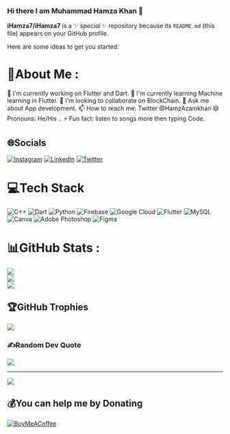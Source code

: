 ### Hi there I am Muhammad Hamza Khan 👋

**iHamza7/iHamza7** is a ✨ _special_ ✨ repository because its `README.md` (this file) appears on your GitHub profile.

Here are some ideas to get you started:

# 💫About Me :
🔭 I'm  currently working on Flutter and Dart. 
🌱 I'm currently learning Machine learning in Flutter. 
👯 I'm looking to collaborate on BlockChain.
💬 Ask me about App development. 
📫 How to reach me: Twitter @HamzAzamkhan
😄 Pronouns: He/His ..
⚡ Fun fact: listen to songs more then typing Code.

## 🌐Socials
[![Instagram](https://img.shields.io/badge/Instagram-%23E4405F.svg?logo=Instagram&logoColor=white)](https://instagram.com/hamza_azam_khan) [![LinkedIn](https://img.shields.io/badge/LinkedIn-%230077B5.svg?logo=linkedin&logoColor=white)](https://linkedin.com/in/muhammadhamzakhan) [![Twitter](https://img.shields.io/badge/Twitter-%231DA1F2.svg?logo=Twitter&logoColor=white)](https://twitter.com/HamzAzamkhan) 

# 💻Tech Stack
![C++](https://img.shields.io/badge/c++-%2300599C.svg?style=plastic&logo=c%2B%2B&logoColor=white) ![Dart](https://img.shields.io/badge/dart-%230175C2.svg?style=plastic&logo=dart&logoColor=white) ![Python](https://img.shields.io/badge/python-3670A0?style=plastic&logo=python&logoColor=ffdd54) ![Firebase](https://img.shields.io/badge/firebase-%23039BE5.svg?style=plastic&logo=firebase) ![Google Cloud](https://img.shields.io/badge/Google%20Cloud-%234285F4.svg?style=plastic&logo=google-cloud&logoColor=white) ![Flutter](https://img.shields.io/badge/Flutter-%2302569B.svg?style=plastic&logo=Flutter&logoColor=white) ![MySQL](https://img.shields.io/badge/mysql-%2300f.svg?style=plastic&logo=mysql&logoColor=white) ![Canva](https://img.shields.io/badge/Canva-%2300C4CC.svg?style=plastic&logo=Canva&logoColor=white) ![Adobe Photoshop](https://img.shields.io/badge/adobephotoshop-%2331A8FF.svg?style=plastic&logo=adobephotoshop&logoColor=white) 	![Figma](https://img.shields.io/badge/figma-%23F24E1E.svg?style=plastic&logo=figma&logoColor=white)
# 📊GitHub Stats :
![](https://github-readme-stats.vercel.app/api?username=iHamza7&theme=radical&hide_border=false&include_all_commits=false&count_private=false)<br/>
![](https://github-readme-streak-stats.herokuapp.com/?user=iHamza7&theme=radical&hide_border=false)<br/>
![](https://github-readme-stats.vercel.app/api/top-langs/?username=iHamza7&theme=radical&hide_border=false&include_all_commits=false&count_private=false&layout=compact)

## 🏆GitHub Trophies
![](https://github-profile-trophy.vercel.app/?username=iHamza7&theme=radical&no-frame=false&no-bg=false&margin-w=4)

### ✍️Random Dev Quote
![](https://quotes-github-readme.vercel.app/api?type=horizontal&theme=radical)

---
[![](https://visitcount.itsvg.in/api?id=iHamza7&icon=0&color=0)](https://visitcount.itsvg.in)

  ## 💰You can help me by Donating
  [![BuyMeACoffee](https://img.shields.io/badge/Buy%20Me%20a%20Coffee-ffdd00?style=for-the-badge&logo=buy-me-a-coffee&logoColor=black)](https://buymeacoffee.com/HamzAzamkhan) 

  
